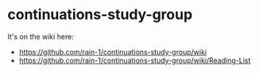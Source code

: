 # continuations-study-group

It's on the wiki here:

* https://github.com/rain-1/continuations-study-group/wiki
* https://github.com/rain-1/continuations-study-group/wiki/Reading-List
